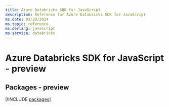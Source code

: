 ```yaml
---
title: Azure Databricks SDK for JavaScript
description: Reference for Azure Databricks SDK for JavaScript
ms.date: 03/29/2024
ms.topic: reference
ms.devlang: javascript
ms.service: databricks
---
```

# Azure Databricks SDK for JavaScript - preview
## Packages - preview
[!INCLUDE [packages](databricks-index.md)]